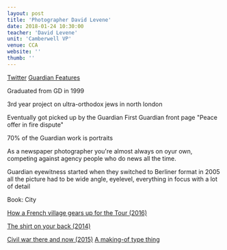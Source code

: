 ```yaml
---
layout: post
title: 'Photographer David Levene'
date: 2018-01-24 10:30:00
teacher: 'David Levene'
unit: 'Camberwell VP'
venue: CCA
website: ''
thumb: ''
---
```


[Twitter](https://twitter.com/levenephoto?lang=en)
[Guardian Features](https://www.theguardian.com/profile/davidlevene)

Graduated from GD in 1999

3rd year project on ultra-orthodox jews in north london

Eventually got picked up by the Guardian
First Guardian front page "Peace offer in fire dispute"

70% of the Guardian work is portraits

As a newspaper photographer you're almost always on oyur own, competing against agency people who do news all the time.

Guardian eyewitness started when they switched to Berliner format in 2005
all the picture had to be wide angle, eyelevel, everything in focus with a lot of detail

Book: City

[How a French village gears up for the Tour (2016)](https://www.theguardian.com/sport/ng-interactive/2016/jul/19/how-french-village-bedoin-mont-ventoux-gears-up-for-tour-de-france-photo-essay)

[The shirt on your back (2014)](https://www.theguardian.com/world/ng-interactive/2014/apr/bangladesh-shirt-on-your-back)

[Civil war there and now (2015)](https://www.theguardian.com/artanddesign/ng-interactive/2015/jun/22/american-civil-war-photography-interactive)
[A making-of type thing](https://www.theguardian.com/artanddesign/2015/jun/22/photographing-the-american-civil-war-in-2015-recreate-iconic-photographs)
